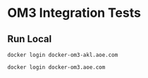 # OM3 Integration Tests

## Run Local

```docker login docker-om3-akl.aoe.com```

```docker login docker-om3.aoe.com```
